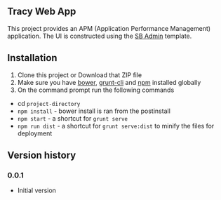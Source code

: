 ## Tracy Web App

This project provides an APM (Application Performance Management) application. 
The UI is constructed using the [SB Admin](https://github.com/start-angular/sb-admin-angular) template.

## Installation
1. Clone this project or Download that ZIP file
2. Make sure you have [bower](http://bower.io/), [grunt-cli](https://www.npmjs.com/package/grunt-cli) and  [npm](https://www.npmjs.org/) installed globally
3. On the command prompt run the following commands
- cd `project-directory`
- `npm install` - bower install is ran from the postinstall
- `npm start` - a shortcut for `grunt serve`
- `npm run dist` - a shortcut for `grunt serve:dist` to minify the files for deployment

## Version history ##

### 0.0.1 ###
* Initial version
